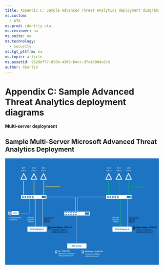 ```yaml
---
title: Appendix C: Sample Advanced Threat Analytics deployment diagrams
ms.custom: 
  - ATA
ms.prod: identity-ata
ms.reviewer: na
ms.suite: na
ms.technology: 
  - security
ms.tgt_pltfrm: na
ms.topic: article
ms.assetid: 9528ef77-d36b-4369-b4cc-d7c46084c8c6
author: Rkarlin
---
```

# Appendix C: Sample Advanced Threat Analytics deployment diagrams
**Multi-server deployment**

## Sample Multi-Server Microsoft Advanced Threat Analytics Deployment
![](../Image/ATA-Sample-Deployment.JPG)

